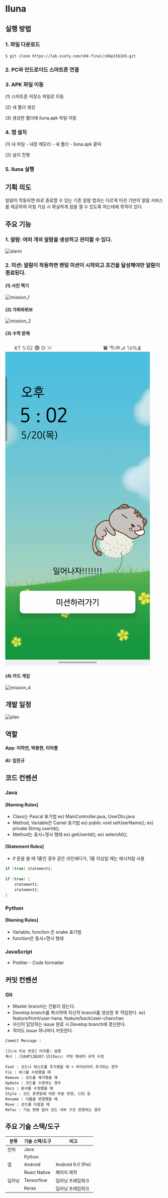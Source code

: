 # Iluna

## 실행 방법
### 1. 파일 다운로드
`$ git clone https://lab.ssafy.com/s04-final/s04p31b103.git`

### 2. PC와 안드로이드 스마트폰 연결

### 3. APK 파일 이동
(1) 스마트폰 저장소 파일로 이동

(2) 새 폴더 생성

(3) 생성한 폴더에 iluna.apk 파일 이동

### 4. 앱 설치
(1) 내 파일 - 내장 메모리 - 새 폴더 - iluna.apk 클릭

(2) 설치 진행

### 5. Iluna 실행

## 기획 의도
알람이 작동되면 바로 종료할 수 있는 기존 알람 앱과는 다르게 미션 기반의 알람 서비스를 제공하여 아침 기상 시 확실하게 잠을 깰 수 있도록 하는데에 목적이 있다.

## 주요 기능
### 1. 알람: 여러 개의 알람을 생성하고 관리할 수 있다.
![alarm](img/알람생성.gif)

### 2. 미션: 알람이 작동하면 랜덤 미션이 시작되고 조건을 달성해야만 알람이 종료된다.
#### (1) 사진 찍기

![mission_1](img/랜덤사물찍기미션.gif)
#### (2) 가위바위보

![mission_2](img/가위바위보.gif)
#### (3) 수학 문제

![mission_3](img/수학문제미션.gif)
#### (4) 카드 게임

![mission_4](img/카드미션.gif)

## 개발 일정
![plan](deliverables/imgs/개발일정.png)


## 역할
#### App: 이하연, 박봉현, 이아름
#### AI: 임찬규

## 코드 컨벤션
### Java
#### [Naming Rules]
- Class는 Pascal 표기법
ex) MainController.java, UserDto.java
- Method, Variable은 Camel 표기법
ex) public void setUserName();
ex) private String userId();
- Method는 동사+명사 형태
ex) getUserId();
ex) selectAll();

#### [Statement Rules]
- if 문을 쓸 때 1줄인 경우 같은 라인에다가, 1줄 이상일 때는 예시처럼 사용

```java
if (true) statement1;

if (true) {
    statement1;
    statement2;
}
```

### Python
#### [Naming Rules]
- Variable, function 은 snake 표기법
- function은 동사+명사 형태

### JavaScript
- Prettier - Code formatter

## 커밋 컨벤션
### Git
- Master branch는 건들지 않는다.
- Develop branch를 복사하여 자신의 branch를 생성한 후 작업한다.
    ex) feature/front/user-hana, feature/back/user-chanchan
- 자신이 담당하는 issue 완료 시 Develop branch에 갱신한다.
- 적어도 issue 하나마다 커밋한다.

```
Commit Message : 

[Jira 이슈 번호] 타이틀: 설명
예시 : [S04P12B207-15]Docs: 커밋 메세지 규칙 수정

Feat : 코드나 테스트를 추가했을 때 + 라이브러리 추가하는 경우
Fix : 버그를 수정했을 때
Remove : 코드를 제거했을 때
Update : 코드를 수정하는 경우
Docs : 문서를 수정했을 때
Style : 코드 포맷팅에 대한 부분 변경, CSS 등
Rename : 이름을 변경했을 때
Move : 코드를 이동할 때
Refac : 기능 변화 없이 코드 내부 구조 변경하는 경우
```

## 주요 기술 스택/도구

| 분류     | 기술 스택/도구 | 비고                    |
| -------- | -------------- | ----------------------- |
| 언어     | Java           |                         |
|          | Python         |                         |
| 앱       | Android        | Android 9.0 (Pie)       |
|          | React Native   | 페이지 제작             |
| 딥러닝   | Tensorflow     | 딥러닝 프레임워크       |
|          | Keras          | 딥러닝 프레임워크       |
